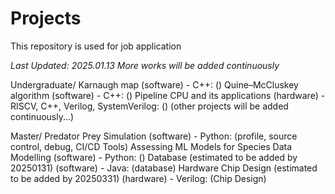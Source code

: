 # Projects
This repository is used for job application

*Last Updated: 2025.01.13*
*More works will be added continuously*

Undergraduate/
    Karnaugh map (software) - C++: ()
    Quine–McCluskey algorithm (software) - C++: ()
    Pipeline CPU and its applications (hardware) - RISCV, C++, Verilog, SystemVerilog: ()
    (other projects will be added continuously...)

Master/
    Predator Prey Simulation (software) - Python: (profile, source control, debug, CI/CD Tools)
    Assessing ML Models for Species Data Modelling (software) - Python: ()
    Database (estimated to be added by 20250131) (software) - Java: (database)
    Hardware Chip Design (estimated to be added by 20250331) (hardware) - Verilog: (Chip Design)